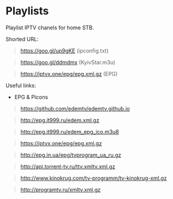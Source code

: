 # Playlists
Playlist IPTV chanels for home STB.

Shorted URL:

>https://goo.gl/up9gKE (ipconfig.txt)

>https://goo.gl/ddmdmx (KyivStar.m3u)

>https://iptvx.one/epg/epg.xml.gz (EPG)

Useful links:
- EPG & Picons 

> https://github.com/edemtv/edemtv.github.io

> http://epg.it999.ru/edem.xml.gz

> http://epg.it999.ru/edem_epg_ico.m3u8

>https://iptvx.one/epg/epg.xml.gz

>http://epg.in.ua/epg/tvprogram_ua_ru.gz

>http://api.torrent-tv.ru/ttv.xmltv.xml.gz

>http://www.kinokrug.com/tv-programm/tv-kinokrug-xml.gz

>http://programtv.ru/xmltv.xml.gz
